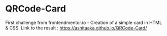 # QRCode-Card
First challenge from frontendmentor.io - Creation of a simple card in HTML & CSS.
Link to the result : https://ashitaaka.github.io/QRCode-Card/
